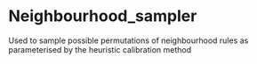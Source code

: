 # Neighbourhood_sampler
Used to sample possible permutations of neighbourhood rules as parameterised by the heuristic calibration method
